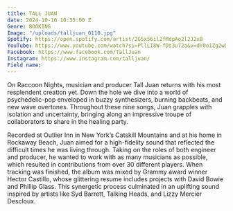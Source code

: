 ```yaml
---
title: TALL JUAN
date: 2024-10-16 10:35:00 Z
Genre: BOOKING
Image: "/uploads/talljuan_0110.jpg"
Spotify: https://open.spotify.com/artist/2G5x56il2fMdpAo2l2J2xB
YouTube: https://www.youtube.com/watch?si=PllLI8W-fDs3u72a&v=dY0o1Zg2wDc&feature=youtu.be
Facebook: https://www.facebook.com/TallJuan
Instagram: https://www.instagram.com/talljuan/
Field name: 
---
```


On Raccoon Nights, musician and producer Tall Juan returns with his most resplendent creation yet. Down the hole we dive into a world of psychedelic-pop enveloped in buzzy synthesizers, burning backbeats, and new wave overtones. Throughout these nine songs, Juan grapples with isolation and uncertainty, bringing along an impressive troupe of collaborators to share in the healing party.

Recorded at Outlier Inn in New York’s Catskill Mountains and at his home in Rockaway Beach, Juan aimed for a high-fidelity sound that reflected the difficult times he was living through. Taking on the roles of both engineer and producer, he wanted to work with as many musicians as possible, which resulted in contributions from over 30 different players. When tracking was finished, the album was mixed by Grammy award winner Hector Castillo, whose glittering resume includes projects with David Bowie and Phillip Glass. This synergetic process culminated in an uplifting sound inspired by artists like Syd Barrett, Talking Heads, and Lizzy Mercier Descloux.